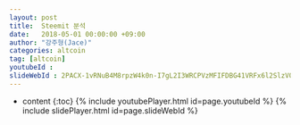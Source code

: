 ```yaml
---
layout: post
title:  Steemit 분석
date:   2018-05-01 00:00:00 +09:00
author: "강주형(Jace)"
categories: altcoin
tag: [altcoin]
youtubeId :
slideWebId : 2PACX-1vRNuB4M8rpzW4k0n-I7gL2I3WRCPVzMFIFDBG41VRFx6l2SlzV05a1j2enqtbf4AG8S8yaQSV5ML0iS
---
```

* content
{:toc}
{% include youtubePlayer.html id=page.youtubeId %}
{% include slidePlayer.html id=page.slideWebId %}
